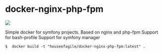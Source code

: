 docker-nginx-php-fpm
=================

[![](https://badge.imagelayers.io/houseofagile/docker-nginx-php-fpm:latest.svg)](https://imagelayers.io/?images=houseofagile/docker-nginx-php-fpm:latest 'Get your own badge on imagelayers.io')


Simple docker for symfony projects.
Based on nginx and php-fpm 
Support for bash-profile
Support for symfony manager



    $  docker build -t "houseofagile/docker-nginx-php-fpm:latest" .
